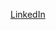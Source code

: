 [LinkedIn](https://www.linkedin.com/events/californianeurotechsymposium2027040470089204203520/comments/)